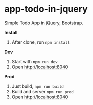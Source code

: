 # app-todo-in-jquery
Simple Todo App in jQuery, Bootstrap.

**Install**
1. After clone, run `npm install`

**Dev**
1. Start with `npm run dev`
2. Open [http://localhost:8040](http://localhost:8040)

**Prod**
1. Just build, `npm run build`
2. Build and server `npm run prod`
3. Open [http://localhost:8040](http://localhost:8040)

